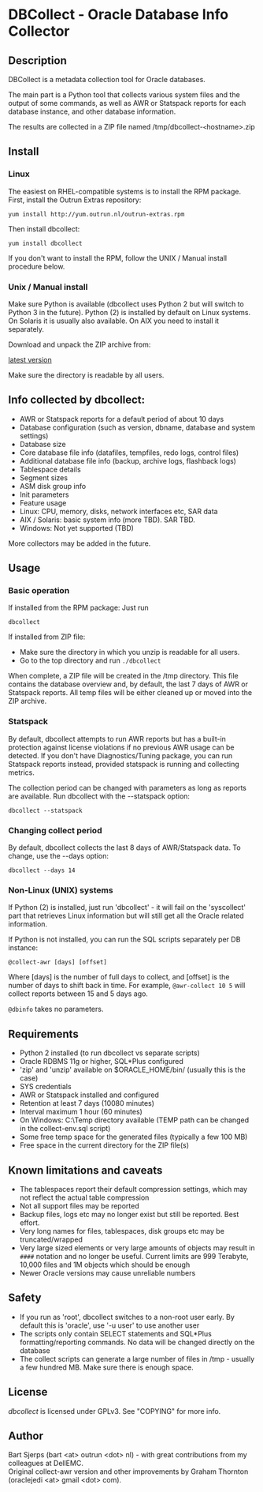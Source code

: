 DBCollect - Oracle Database Info Collector
=

## Description

DBCollect is a metadata collection tool for Oracle databases.

The main part is a Python tool that collects various system files and
the output of some commands, as well as AWR or Statspack reports for each
database instance, and other database information.

The results are collected in a ZIP file named
/tmp/dbcollect-`<`hostname>.zip

## Install

### Linux

The easiest on RHEL-compatible systems is to install the RPM package.
First, install the Outrun Extras repository:

`yum install http://yum.outrun.nl/outrun-extras.rpm`

Then install dbcollect:

`yum install dbcollect`

If you don't want to install the RPM, follow the UNIX / Manual install procedure below.

### Unix / Manual install

Make sure Python is available (dbcollect uses Python 2 but will switch to Python 3 in the future).
Python (2) is installed by default on Linux systems. On Solaris it is usually also available.
On AIX you need to install it separately.

Download and unpack the ZIP archive from:

[latest version](https://github.com/outrunnl/dbcollect/releases/latest)

Make sure the directory is readable by all users.

## Info collected by dbcollect:

- AWR or Statspack reports for a default period of about 10 days
- Database configuration (such as version, dbname, database and system settings)
- Database size
- Core database file info (datafiles, tempfiles, redo logs, control files)
- Additional database file info (backup, archive logs, flashback logs)
- Tablespace details
- Segment sizes
- ASM disk group info
- Init parameters
- Feature usage
- Linux: CPU, memory, disks, network interfaces etc, SAR data
- AIX / Solaris: basic system info (more TBD). SAR TBD.
- Windows: Not yet supported (TBD)

More collectors may be added in the future.

## Usage

### Basic operation

If installed from the RPM package:
Just run 

`dbcollect`

If installed from ZIP file:

- Make sure the directory in which you unzip is readable for all users.
- Go to the top directory and run
`./dbcollect`

When complete, a ZIP file will be created in the /tmp directory. This file contains the database overview and, by default, the last 7 days of AWR or Statspack reports. All temp files will be either cleaned up or moved into the ZIP archive.

### Statspack

By default, dbcollect attempts to run AWR reports but has a built-in protection against license violations if no previous AWR usage can be detected. If you don't have Diagnostics/Tuning package, you can run Statspack reports instead, provided statspack is running and collecting metrics.


The collection period can be changed with parameters as long as reports are available. Run dbcollect with the --statspack option:

`dbcollect --statspack`

### Changing collect period

By default, dbcollect collects the last 8 days of AWR/Statspack data. To change, use the --days option:

`dbcollect --days 14`

### Non-Linux (UNIX) systems

If Python (2) is installed, just run 'dbcollect' - it will fail on the 'syscollect' part that retrieves Linux information but will still
get all the Oracle related information.

If Python is not installed, you can run the SQL scripts separately per DB instance:


`@collect-awr [days] [offset]`

Where [days] is the number of full days to collect, and [offset] is the number of days to shift back in time. For example, `@awr-collect 10 5` will collect reports between 15 and 5 days ago.

`@dbinfo` takes no parameters.

## Requirements

- Python 2 installed (to run dbcollect vs separate scripts)
- Oracle RDBMS 11g or higher, SQL*Plus configured
- 'zip' and 'unzip' available on $ORACLE_HOME/bin/ (usually this is the case)
- SYS credentials
- AWR or Statspack installed and configured
- Retention at least 7 days (10080 minutes)
- Interval maximum 1 hour (60 minutes)
- On Windows: C:\Temp directory available (TEMP path can be changed in the collect-env.sql script)
- Some free temp space for the generated files (typically a few 100 MB)
- Free space in the current directory for the ZIP file(s)

## Known limitations and caveats

- The tablespaces report their default compression settings, which may not reflect the actual table compression
- Not all support files may be reported
- Backup files, logs etc may no longer exist but still be reported. Best effort.
- Very long names for files, tablespaces, disk groups etc may be truncated/wrapped
- Very large sized elements or very large amounts of objects may result in `####` notation and no longer be useful. Current limits are 999 Terabyte, 10,000 files and 1M objects which should be enough
- Newer Oracle versions may cause unreliable numbers

## Safety

- If you run as 'root', dbcollect switches to a non-root user early. By default this is 'oracle', use '-u user' to use another user
- The scripts only contain SELECT statements and SQL*Plus formatting/reporting commands. No data will be changed directly on the database
- The collect scripts can generate a large number of files in /tmp - usually a few hundred MB. Make sure there is enough space.

## License

_dbcollect_ is licensed under GPLv3. See "COPYING" for more info.

## Author

Bart Sjerps (bart &lt;at&gt; outrun &lt;dot&gt; nl) - with great contributions from my colleagues at DellEMC.<br>
Original collect-awr version and other improvements by Graham Thornton (oraclejedi &lt;at&gt; gmail &lt;dot&gt; com).



